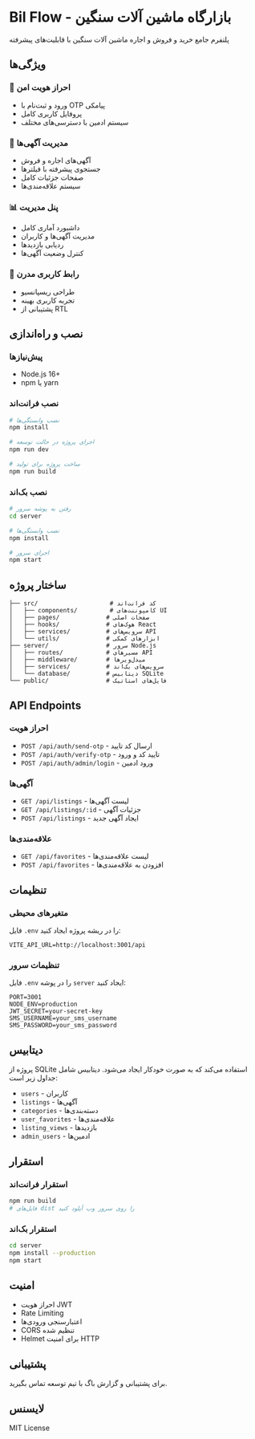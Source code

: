 # Bil Flow - بازارگاه ماشین آلات سنگین

پلتفرم جامع خرید و فروش و اجاره ماشین آلات سنگین با قابلیت‌های پیشرفته

## ویژگی‌ها

### 🔐 احراز هویت امن
- ورود و ثبت‌نام با OTP پیامکی
- پروفایل کاربری کامل
- سیستم ادمین با دسترسی‌های مختلف

### 🚜 مدیریت آگهی‌ها
- آگهی‌های اجاره و فروش
- جستجوی پیشرفته با فیلترها
- صفحات جزئیات کامل
- سیستم علاقه‌مندی‌ها

### 📊 پنل مدیریت
- داشبورد آماری کامل
- مدیریت آگهی‌ها و کاربران
- ردیابی بازدیدها
- کنترل وضعیت آگهی‌ها

### 📱 رابط کاربری مدرن
- طراحی ریسپانسیو
- تجربه کاربری بهینه
- پشتیبانی از RTL

## نصب و راه‌اندازی

### پیش‌نیازها
- Node.js 16+
- npm یا yarn

### نصب فرانت‌اند
```bash
# نصب وابستگی‌ها
npm install

# اجرای پروژه در حالت توسعه
npm run dev

# ساخت پروژه برای تولید
npm run build
```

### نصب بک‌اند
```bash
# رفتن به پوشه سرور
cd server

# نصب وابستگی‌ها
npm install

# اجرای سرور
npm start
```

## ساختار پروژه

```
├── src/                    # کد فرانت‌اند
│   ├── components/         # کامپوننت‌های UI
│   ├── pages/             # صفحات اصلی
│   ├── hooks/             # هوک‌های React
│   ├── services/          # سرویس‌های API
│   └── utils/             # ابزارهای کمکی
├── server/                # سرور Node.js
│   ├── routes/            # مسیرهای API
│   ├── middleware/        # میدل‌ویرها
│   ├── services/          # سرویس‌های بک‌اند
│   └── database/          # دیتابیس SQLite
└── public/                # فایل‌های استاتیک
```

## API Endpoints

### احراز هویت
- `POST /api/auth/send-otp` - ارسال کد تایید
- `POST /api/auth/verify-otp` - تایید کد و ورود
- `POST /api/auth/admin/login` - ورود ادمین

### آگهی‌ها
- `GET /api/listings` - لیست آگهی‌ها
- `GET /api/listings/:id` - جزئیات آگهی
- `POST /api/listings` - ایجاد آگهی جدید

### علاقه‌مندی‌ها
- `GET /api/favorites` - لیست علاقه‌مندی‌ها
- `POST /api/favorites` - افزودن به علاقه‌مندی‌ها

## تنظیمات

### متغیرهای محیطی
فایل `.env` را در ریشه پروژه ایجاد کنید:

```env
VITE_API_URL=http://localhost:3001/api
```

### تنظیمات سرور
فایل `.env` را در پوشه `server` ایجاد کنید:

```env
PORT=3001
NODE_ENV=production
JWT_SECRET=your-secret-key
SMS_USERNAME=your_sms_username
SMS_PASSWORD=your_sms_password
```

## دیتابیس

پروژه از SQLite استفاده می‌کند که به صورت خودکار ایجاد می‌شود. دیتابیس شامل جداول زیر است:

- `users` - کاربران
- `listings` - آگهی‌ها
- `categories` - دسته‌بندی‌ها
- `user_favorites` - علاقه‌مندی‌ها
- `listing_views` - بازدیدها
- `admin_users` - ادمین‌ها

## استقرار

### استقرار فرانت‌اند
```bash
npm run build
# فایل‌های dist را روی سرور وب آپلود کنید
```

### استقرار بک‌اند
```bash
cd server
npm install --production
npm start
```

## امنیت

- احراز هویت JWT
- Rate Limiting
- اعتبارسنجی ورودی‌ها
- CORS تنظیم شده
- Helmet برای امنیت HTTP

## پشتیبانی

برای پشتیبانی و گزارش باگ با تیم توسعه تماس بگیرید.

## لایسنس

MIT License